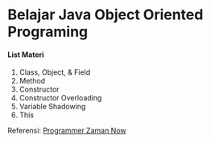 # Belajar Java Object Oriented Programing
#### List Materi
1. Class, Object, & Field
2. Method
3. Constructor
4. Constructor Overloading
5. Variable Shadowing
6. This

Referensi:  [Programmer Zaman Now](https://www.youtube.com/ProgrammerZamanNow)